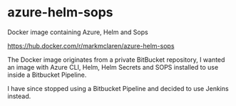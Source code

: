 # azure-helm-sops
Docker image containing Azure, Helm and Sops

https://hub.docker.com/r/markmclaren/azure-helm-sops

The Docker image originates from a private BitBucket repository, I wanted an image with Azure CLI, Helm, Helm Secrets and SOPS installed to use inside a Bitbucket Pipeline.

I have since stopped using a Bitbucket Pipeline and decided to use Jenkins instead.
